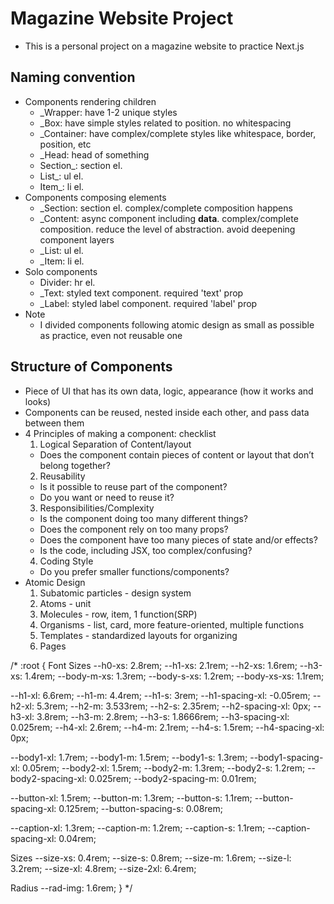 # Magazine Website Project

- This is a personal project on a magazine website to practice Next.js

## Naming convention

- Components rendering children
  - \_Wrapper: have 1-2 unique styles
  - \_Box: have simple styles related to position. no whitespacing
  - \_Container: have complex/complete styles like whitespace, border, position, etc
  - \_Head: head of something
  - Section\_: section el.
  - List\_: ul el.
  - Item\_: li el.
- Components composing elements
  - \_Section: section el. complex/complete composition happens
  - \_Content: async component including **data**. complex/complete composition. reduce the level of abstraction. avoid deepening component layers
  - \_List: ul el.
  - \_Item: li el.
- Solo components
  - Divider: hr el.
  - \_Text: styled text component. required 'text' prop
  - \_Label: styled label component. required 'label' prop
- Note
  - I divided components following atomic design as small as possible as practice, even not reusable one

## Structure of Components

- Piece of UI that has its own data, logic, appearance (how it works and looks)
- Components can be reused, nested inside each other, and pass data between them
- 4 Principles of making a component: checklist
  1. Logical Separation of Content/layout
  - Does the component contain pieces of content or layout that don’t belong together?
  2. Reusability
  - Is it possible to reuse part of the component?
  - Do you want or need to reuse it?
  3. Responsibilities/Complexity
  - Is the component doing too many different things?
  - Does the component rely on too many props?
  - Does the component have too many pieces of state and/or effects?
  - Is the code, including JSX, too complex/confusing?
  4. Coding Style
  - Do you prefer smaller functions/components?
- Atomic Design
  1. Subatomic particles - design system
  2. Atoms - unit
  3. Molecules - row, item, 1 function(SRP)
  4. Organisms - list, card, more feature-oriented, multiple functions
  5. Templates - standardized layouts for organizing
  6. Pages

/\*
:root {
Font Sizes
--h0-xs: 2.8rem;
--h1-xs: 2.1rem;
--h2-xs: 1.6rem;
--h3-xs: 1.4rem;
--body-m-xs: 1.3rem;
--body-s-xs: 1.2rem;
--body-xs-xs: 1.1rem;

--h1-xl: 6.6rem;
--h1-m: 4.4rem;
--h1-s: 3rem;
--h1-spacing-xl: -0.05rem;
--h2-xl: 5.3rem;
--h2-m: 3.533rem;
--h2-s: 2.35rem;
--h2-spacing-xl: 0px;
--h3-xl: 3.8rem;
--h3-m: 2.8rem;
--h3-s: 1.8666rem;
--h3-spacing-xl: 0.025rem;
--h4-xl: 2.6rem;
--h4-m: 2.1rem;
--h4-s: 1.5rem;
--h4-spacing-xl: 0px;

--body1-xl: 1.7rem;
--body1-m: 1.5rem;
--body1-s: 1.3rem;
--body1-spacing-xl: 0.05rem;
--body2-xl: 1.5rem;
--body2-m: 1.3rem;
--body2-s: 1.2rem;
--body2-spacing-xl: 0.025rem;
--body2-spacing-m: 0.01rem;

--button-xl: 1.5rem;
--button-m: 1.3rem;
--button-s: 1.1rem;
--button-spacing-xl: 0.125rem;
--button-spacing-s: 0.08rem;

--caption-xl: 1.3rem;
--caption-m: 1.2rem;
--caption-s: 1.1rem;
--caption-spacing-xl: 0.04rem;

Sizes
--size-xs: 0.4rem;
--size-s: 0.8rem;
--size-m: 1.6rem;
--size-l: 3.2rem;
--size-xl: 4.8rem;
--size-2xl: 6.4rem;

Radius
--rad-img: 1.6rem;
}
\*/
